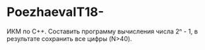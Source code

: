 # PoezhaevaIT18-
ИКМ по С++.
Составить программу вычисления числа 2ⁿ - 1, в результате сохранить все цифры (N>40).
